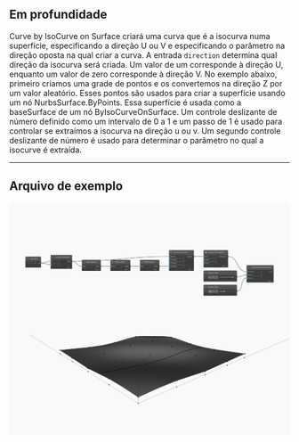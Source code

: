 ## Em profundidade
Curve by IsoCurve on Surface criará uma curva que é a isocurva numa superfície, especificando a direção U ou V e especificando o parâmetro na direção oposta na qual criar a curva. A entrada `direction` determina qual direção da isocurva será criada. Um valor de um corresponde à direção U, enquanto um valor de zero corresponde à direção V. No exemplo abaixo, primeiro criamos uma grade de pontos e os convertemos na direção Z por um valor aleatório. Esses pontos são usados para criar a superfície usando um nó NurbsSurface.ByPoints. Essa superfície é usada como a baseSurface de um nó ByIsoCurveOnSurface. Um controle deslizante de número definido como um intervalo de 0 a 1 e um passo de 1 é usado para controlar se extraímos a isocurva na direção u ou v. Um segundo controle deslizante de número é usado para determinar o parâmetro no qual a isocurve é extraída.
___
## Arquivo de exemplo

![ByIsoCurveOnSurface](./Autodesk.DesignScript.Geometry.Curve.ByIsoCurveOnSurface_img.jpg)

